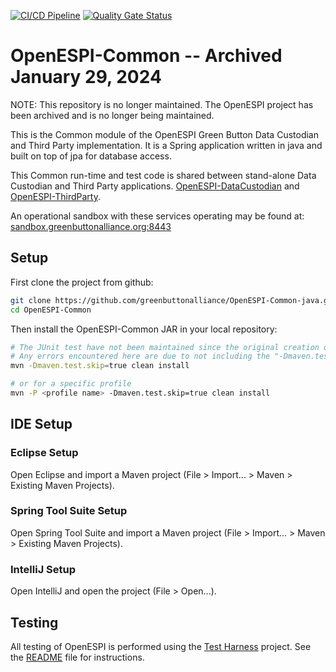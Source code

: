 [![CI/CD Pipeline](https://github.com/GreenButtonAlliance/OpenESPI-Common-java/actions/workflows/ci.yml/badge.svg?branch=main)](https://github.com/GreenButtonAlliance/OpenESPI-Common-java/actions/workflows/ci.yml)
[![Quality Gate Status](https://sonarcloud.io/api/project_badges/measure?project=GreenButtonAlliance_OpenESPI-Common-java&metric=alert_status)](https://sonarcloud.io/dashboard?id=GreenButtonAlliance_OpenESPI-Common-java)


# OpenESPI-Common -- Archived January 29, 2024

NOTE: This repository is no longer maintained. The OpenESPI project has been archived and is no longer being maintained.

This is the Common module of the OpenESPI Green Button Data Custodian and Third Party implementation. It is a Spring application written in java and built on top of jpa for database access.

This Common run-time and test code is shared between stand-alone Data Custodian and Third Party applications. [OpenESPI-DataCustodian](https://github.com/greenbuttonalliance/OpenESPI-DataCustodian-java) and [OpenESPI-ThirdParty](https://github.com/greenbuttonalliance/OpenESPI-ThirdParty-java).

An operational sandbox with these services operating may be found at:
<a href="https://sandbox.greenbuttonalliance.org:8443">sandbox.greenbuttonalliance.org:8443</a>

## Setup

First clone the project from github:

```bash
git clone https://github.com/greenbuttonalliance/OpenESPI-Common-java.git
cd OpenESPI-Common
```

Then install the OpenESPI-Common JAR in your local repository:
```bash
# The JUnit test have not been maintained since the original creation of the repository. 
# Any errors encountered here are due to not including the "-Dmaven.test.skip=true" portion of the command.
mvn -Dmaven.test.skip=true clean install

# or for a specific profile
mvn -P <profile name> -Dmaven.test.skip=true clean install
```

## IDE Setup

### Eclipse Setup

Open Eclipse and import a Maven project (File > Import... > Maven > Existing Maven Projects).

### Spring Tool Suite Setup

Open Spring Tool Suite and import a Maven project (File > Import... > Maven > Existing Maven Projects).

### IntelliJ Setup

Open IntelliJ and open the project (File > Open...).

## Testing

All testing of OpenESPI is performed using the [Test Harness](https://github.com/greenbuttonalliance/OpenESPI-GreenButtonCMDTest.git) project. See the [README](https://github.com/greenbuttonalliance/OpenESPI-GreenButtonCMDTest/blob/master/README.md) file for instructions.
